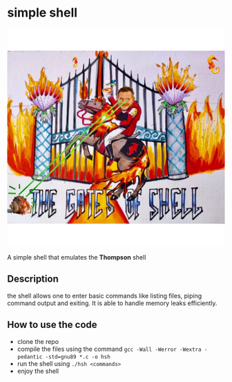 # simple shell

![gates of shell](shell.jpeg 'gates of shell')

A simple shell that emulates the **Thompson** shell

## Description

the shell allows one to enter basic commands like listing files, piping command output and exiting.
It is able to handle memory leaks efficiently.

## How to use the code

- clone the repo
- compile the files using the command `gcc -Wall -Werror -Wextra -pedantic -std=gnu89 *.c -o hsh`
- run the shell using `./hsh <commands>`
- enjoy the shell
